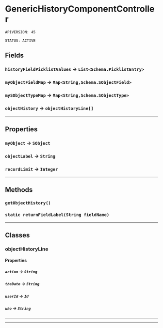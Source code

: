 # GenericHistoryComponentController

`APIVERSION: 45`

`STATUS: ACTIVE`
## Fields

### `historyFieldPicklistValues` → `List<Schema.PicklistEntry>`


### `myObjectFieldMap` → `Map<String,Schema.SObjectField>`


### `mySObjectTypeMap` → `Map<String,Schema.SObjectType>`


### `objectHistory` → `objectHistoryLine[]`


---
## Properties

### `myObject` → `SObject`


### `objectLabel` → `String`


### `recordLimit` → `Integer`


---
## Methods
### `getObjectHistory()`
### `static returnFieldLabel(String fieldName)`
---
## Classes
### objectHistoryLine
#### Properties

##### `action` → `String`


##### `theDate` → `String`


##### `userId` → `Id`


##### `who` → `String`


---

---
